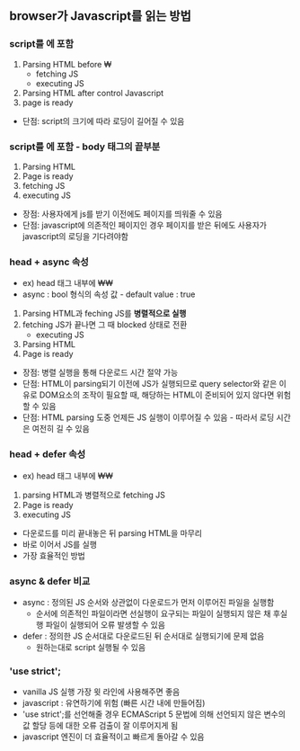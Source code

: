 ## browser가 Javascript를 읽는 방법

### script를 <head>에 포함
1. Parsing HTML before <script> tag
2. blocked : ₩<script> ~ </script>₩
    - fetching JS
    - executing JS
3. Parsing HTML after control Javascript
4. page is ready
- 단점: script의 크기에 따라 로딩이 길어질 수 있음

### script를 <body>에 포함 - body 태그의 끝부분
1. Parsing HTML
2. Page is ready
3. fetching JS
4. executing JS
- 장점: 사용자에게 js를 받기 이전에도 페이지를 띄워줄 수 있음
- 단점: javascript에 의존적인 페이지인 경우 페이지를 받은 뒤에도 사용자가 javascript의 로딩을 기다려야함

### head + async 속성
- ex) head 태그 내부에 ₩<script asyn src='main.js'></script>₩
- async : bool 형식의 속성 값 - default value : true
1. Parsing HTML과 feching JS를 **병렬적으로 실행**
2. fetching JS가 끝나면 그 때 blocked 상태로 전환
    - executing JS
3. Parsing HTML
4. Page is ready
- 장점: 병렬 실행을 통해 다운로드 시간 절약 가능
- 단점: HTML이 parsing되기 이전에 JS가 실행되므로 query selector와 같은 이유로 DOM요소의 조작이 필요할 때, 해당하는 HTML이 준비되어 있지 않다면 위험할 수 있음
- 단점: HTML parsing 도중 언제든 JS 실행이 이루어질 수 있음 - 따라서 로딩 시간은 여전히 길 수 있음

### head + defer 속성
- ex) head 태그 내부에 ₩<script defer src='main.js'></script>₩
1. parsing HTML과 병렬적으로 fetching JS
2. Page is ready
3. executing JS
- 다운로드를 미리 끝내놓은 뒤 parsing HTML을 마무리
- 바로 이어서 JS를 실행
- 가장 효율적인 방법

### async & defer 비교
- async : 정의된 JS 순서와 상관없이 다운로드가 먼저 이루어진 파일을 실행함
    - 순서에 의존적인 파일이라면 선실행이 요구되는 파일이 실행되지 않은 채 후실행 파일이 실행되어 오류 발생할 수 있음
- defer : 정의한 JS 순서대로 다운로드된 뒤 순서대로 실행되기에 문제 없음
    - 원하는대로 script 실행될 수 있음

### 'use strict';
- vanilla JS 실행 가장 윗 라인에 사용해주면 좋음
- javascript : 유연하기에 위험 (빠른 시간 내에 만들어짐)
- 'use strict';를 선언해줄 경우 ECMAScript 5 문법에 의해 선언되지 않은 변수의 값 할당 등에 대한 오류 검출이 잘 이루어지게 됨
- javascript 엔진이 더 효율적이고 빠르게 돌아갈 수 있음
